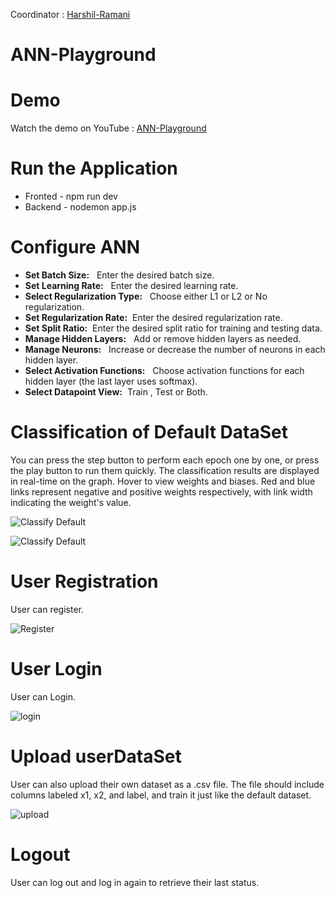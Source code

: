Coordinator : [Harshil-Ramani](https://github.com/Harshil-Ramani/ANN-Playground)
# ANN-Playground

# Demo 
Watch the demo on YouTube : [ANN-Playground](https://www.youtube.com/watch?v=JFApp-w0xGA)



# Run the Application
- Fronted - npm run dev
- Backend - nodemon app.js

# Configure ANN 
- **Set Batch Size:** &nbsp; Enter the desired batch size.
- **Set Learning Rate:** &nbsp; Enter the desired learning rate.
- **Select Regularization Type:** &nbsp; Choose either L1 or L2 or No regularization.
- **Set Regularization Rate:**  &nbsp;Enter the desired regularization rate.
- **Set Split Ratio:**  &nbsp;Enter the desired split ratio for training and testing data.
- **Manage Hidden Layers:** &nbsp; Add or remove hidden layers as needed.
- **Manage Neurons:** &nbsp; Increase or decrease the number of neurons in each hidden layer.
- **Select Activation Functions:** &nbsp; Choose activation functions for each hidden layer (the last layer uses softmax).
- **Select Datapoint View:**&nbsp; Train , Test or Both.


# Classification of Default DataSet
You can press the step button to perform each epoch one by one, or press the play button to run them quickly. The classification results are displayed in real-time on the graph.
Hover to view weights and biases. Red and blue links represent negative and positive weights respectively, with link width indicating the weight's value.

![Classify Default](https://github.com/HardiRakholiya/ANN-Playground/assets/132381945/752f5ed1-4b30-410b-9245-012beb62f3b6)

![Classify Default](https://github.com/HardiRakholiya/ANN-Playground/assets/132381945/140ca204-b70f-4ade-b1c7-31e584d4b056)

# User Registration
User can register.

![Register](https://github.com/HardiRakholiya/ANN-Playground/assets/132381945/5ed536a7-200a-456f-a77d-1b8ddb7c67b2)


# User Login
User can Login.

![login](https://github.com/HardiRakholiya/ANN-Playground/assets/132381945/546aa86c-350f-4fb4-b1ca-ef64577c9fea)

# Upload userDataSet
User can also upload their own dataset as a .csv file. The file should include columns labeled x1, x2, and label, and train it just like the default dataset.

![upload](https://github.com/HardiRakholiya/ANN-Playground/assets/132381945/b80a2fd1-ed29-4583-b578-e5001e913d75)


# Logout
User can log out and log in again to retrieve their last status.

 



